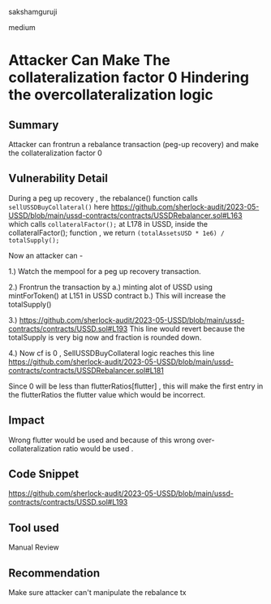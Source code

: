 sakshamguruji

medium

# Attacker Can Make The collateralization factor 0 Hindering the overcollateralization logic

## Summary

Attacker can frontrun a rebalance transaction (peg-up recovery) and make the collateralization factor 0 
 
## Vulnerability Detail

During a peg up recovery , the rebalance() function calls `sellUSSDBuyCollateral()` here https://github.com/sherlock-audit/2023-05-USSD/blob/main/ussd-contracts/contracts/USSDRebalancer.sol#L163 which calls `collateralFactor();` at L178 in USSD, inside the collateralFactor(); function , we return `(totalAssetsUSD * 1e6) / totalSupply();` 

Now an attacker can - 

1.) Watch the mempool for a peg up recovery transaction.

2.) Frontrun the transaction by 
     a.) minting alot of USSD using mintForToken() at L151 in USSD contract 
     b.) This will increase the totalSupply() 

3.) https://github.com/sherlock-audit/2023-05-USSD/blob/main/ussd-contracts/contracts/USSD.sol#L193
This line would revert because the totalSupply is very big now and fraction is rounded down.

4.) Now cf is 0 , SellUSSDBuyCollateral logic reaches this line https://github.com/sherlock-audit/2023-05-USSD/blob/main/ussd-contracts/contracts/USSDRebalancer.sol#L181

Since 0 will be less than flutterRatios[flutter] , this will make the first entry in the flutterRatios the flutter value which would be 
incorrect.


## Impact

Wrong flutter would be used and because of this wrong over-collateralization ratio would be used .

## Code Snippet

https://github.com/sherlock-audit/2023-05-USSD/blob/main/ussd-contracts/contracts/USSD.sol#L193

## Tool used

Manual Review

## Recommendation

Make sure attacker can't manipulate the rebalance tx